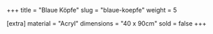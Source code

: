 +++
title = "Blaue Köpfe"
slug = "blaue-koepfe"
weight = 5

[extra]
material = "Acryl"
dimensions = "40 x 90cm"
sold = false
+++
